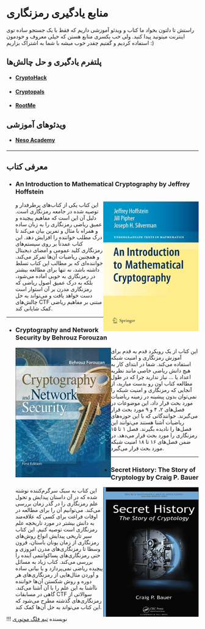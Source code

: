 # منابع یادگیری رمزنگاری

راستش تا دلتون بخواد ما کتاب و ویدئو آموزشی داریم که فقط با یک جستجو ساده توی اینترنت میتونید پیدا کنید. ولی خب یکسری منابع هستن که خیلی معروف و خودمون استفاده کردیم و گفتیم چقدر خوب میشه با شما به اشتراک بزاریم :)

## پلتفرم یادگیری و حل چالش‌ها
- #### <a target="_blank" href="https://Cryptohack.org">CryptoHack</a>
- #### <a target="_blank" href="https://cryptopals.com/">Cryptopals</a>
- #### <a target="_blank" href="https://www.root-me.org/en/Challenges/Cryptanalysis/">RootMe</a>
## ویدئوهای آموزشی
- #### <a target="_blank" href="https://youtu.be/JoeiLuFNBc4?si=ChZzn0aEJOETuMey">Neso Academy</a>

--- 

## معرفی کتاب
- ### An Introduction to Mathematical Cryptography by Jeffrey Hoffstein
    <img src="Introduction-to-Mathematical-Cryptography_Hoffstein.jpg" alt="Introduction-to-Mathematical-Cryptography_Hoffstein" style="width: 250px; height: 340px;" align="right"/>
    این کتاب یکی از کتاب‌های پرطرفدار و توصیه شده در جامعه رمزنگاری است.  دلیل آن این است که مفاهیم پیچیده و عمیق ریاضی رمزنگاری را به زبان ساده و همراه با مثال و تمرین بیان می‌کند تا درک مطلب خواننده را افزایش دهد.
    این کتاب عمدتاً بر روی سیستم‌های رمزنگاری کلید عمومی و امضای دیجیتال و همچنین ریاضیات آن‌ها تمرکز می‌کند. خواننده‌ای که بر مطالب این کتاب تسلط داشته باشد، نه تنها برای مطالعه بیشتر در رمزنگاری به خوبی آماده می‌شود، بلکه به درک عمیق اصول ریاضی که رمزنگاری مدرن بر آن استوار است دست خواهد یافت و می‌تواند به حل چالش‌های CTF مبتنی بر مفاهیم ریاضی کمک شایانی کند.
---
- ### Cryptography and Network Security by Behrouz Forouzan
    <img src="Cryptography-And-Network-Security_Forouzan.jpg" alt="Cryptography-And-Network-Security_Forouzan" style="width: 250px; height: 340px;" align="left" />
    این کتاب از یک رویکرد قدم به قدم برای آموزش رمزنگاری و امنیت شبکه استفاده می‌کند. شما در ابتدای کار به هیچ دانش ریاضی خاصی مانند نظریه اعداد یا ... نیاز ندارید چرا که در طول مطالعه کتاب اون رو بدست میارید، از آنجایی که رمزنگاری و امنیت شبکه را نمی‌توان بدون پیشینه در  زمینه ریاضیات مورد بحث قرار داد، این موضوعات در فصل‌های ۲، ۴ و ۹ مورد بحث قرار می‌گیرند. خوانندگانی که با این حوزه‌های ریاضیات آشنا هستند می‌توانند این فصل‌ها را نادیده بگیرند. فصل ۱ تا ۱۵ رمزنگاری را مورد بحث قرار می‌دهد. در ضمن فصل‌های ۱۶ تا ۱۸ امنیت شبکه مورد بحث قرار می‌گیرد. 
---
- ### Secret History: The Story of Cryptology by Craig P. Bauer 
    <img src="Secret History The Story of Cryptology.png" alt="Secret_History_The_Story_of_Cryptology" style="width: 250px; height: 340px;" align="right"/>
    این کتاب به سبک سرگرم‌کننده نوشته شده  که در آن داستان پیدایش و تحول علم رمزنگاری را در گذر زمان بررسی می‌کند.  می‌توانیم آن را برای مطالعه در اوقات فراغت برای کسی که علاقه‌مند به دانش بیشتر در مورد تاریخچه علم رمزنگاری است توصیه کنیم. این کتاب سیر تاریخی پیدایش انواع روش‌های رمزنگاری از زمان یونان باستان، قرون وسطا تا رمزنگاری‌های مدرن امروزی و حتی رمزنگاری‌های  پساکوانتمی آینده را بررسی می‌کند. کتاب زیاد به مسائل پیچیده ریاضی نمی‌پردازد و با بیانی ساده و آوردن مثال‌هایی از رمزنگاری‌های هر دوره و روش شکستن آن‌ها خواننده ناآشنا به این علم را با آن آشنا می‌کند. گاهی در مسابقات CTF سوالاتی از رمزنگاری‌های گذشته مطرح می‌شود که این کتاب می‌تواند به حل آن‌ها کمک کند. 

!!! نویسنده
    [تیم فلگ موتوری](https://github.com/flagmotori)

	